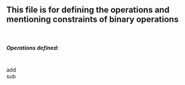 <h2> This file is for  defining the operations and mentioning constraints of binary operations </h2>
<br>
<h5>Operations defined:</h5><br>
add<br>
sub<br>
